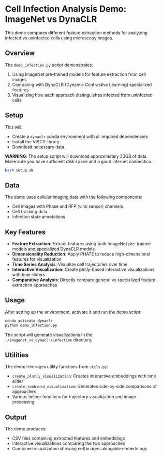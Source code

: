 # Cell Infection Analysis Demo: ImageNet vs DynaCLR

This demo compares different feature extraction methods for analyzing infected vs uninfected cells using microscopy images.

## Overview

The `demo_infection.py` script demonstrates:

1. Using ImageNet pre-trained models for feature extraction from cell images
2. Comparing with DynaCLR (Dynamic Contrastive Learning) specialized features
3. Visualizing how each approach distinguishes infected from uninfected cells

## Setup

This will:
- Create a `dynaclr` conda environment with all required dependencies
- Install the VISCY library
- Download necessary data

**WARNING**: The setup script will download approximately 30GB of data. Make sure you have sufficient disk space and a good internet connection.


```bash
bash setup.sh
```

## Data

The demo uses cellular imaging data with the following components:
- Cell images with Phase and RFP (viral sensor) channels
- Cell tracking data
- Infection state annotations

## Key Features

- **Feature Extraction**: Extract features using both ImageNet pre-trained models and specialized DynaCLR models
- **Dimensionality Reduction**: Apply PHATE to reduce high-dimensional features for visualization
- **Time Series Analysis**: Visualize cell trajectories over time
- **Interactive Visualization**: Create plotly-based interactive visualizations with time sliders
- **Comparative Analysis**: Directly compare general vs specialized feature extraction approaches

## Usage

After setting up the environment, activate it and run the demo script:

```bash
conda activate dynaclr
python demo_infection.py
```

The script will generate visualizations in the `./imagenet_vs_dynaclr/infection` directory.

## Utilities

The demo leverages utility functions from `utils.py`:
- `create_plotly_visualization`: Creates interactive embeddings with time slider
- `create_combined_visualization`: Generates side-by-side comparisons of approaches
- Various helper functions for trajectory visualization and image processing

## Output

The demo produces:
- CSV files containing extracted features and embeddings
- Interactive visualizations comparing the two approaches
- Combined visualization showing cell images alongside embeddings
